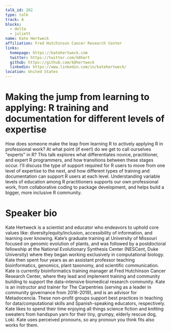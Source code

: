 ```yaml
---
talk_id: 262
type: talk
track: A
blocks:
  - delta
  - juliett
name: Kate Hertweck
affiliation: Fred Hutchinson Cancer Research Center
links:
  homepage: https://katehertweck.com
  twitter: https://twitter.com/k8hert
  github: https://github.com/k8hertweck
  linkedin: https://www.linkedin.com/in/katehertweck/
location: United States
---
```


# Making the jump from learning to applying: R training and documentation for different levels of expertise

How does someone make the leap from learning R to actively applying R in professional work? 
At what point (if ever!) do we get to call ourselves "experts" in R?
This talk explores what differentiates novice, practitioner, and expert R programmers,
and how transitions
between these stages occur.
I'll discuss the type of support required for R users to move from one level of expertise to the next,
and how different types of training and documentation can support R users at each level.
Understanding variable levels of education among R practitioners supports our own professional work,
from collaborative coding to package development,
and helps build a bigger, more inclusive R community.

# Speaker bio

Kate Hertweck is a scientist and educator
who endeavors to uphold core values like:
diversity/equity/inclusion, 
accessibility of information, and
learning over knowing.
Kate’s graduate training at University of Missouri focused on genomic evolution of plants,
and was followed by a postdoctoral fellowship at the National Evolutionary Synthesis Center (NESCent, Duke University)
where they began working exclusively in computational biology.
Kate then spent four years as an assistant professor teaching 
bioinformatics, genomics, plant taxonomy,
and scientific communication.
Kate is currently bioinformatics training manager at Fred Hutchinson Cancer Research Center,
where they lead and implement training and community building to support the data-intensive biomedical research community.
Kate is an instructor and trainer for The Carpentries (serving as a leader in community governance from 2016-2019),
and is an advisor for Metadocencia.
These non-profit groups support best practices in teaching
for data/computational skills and Spanish-speaking educators, respectively.
Kate likes to spend their time enjoying all things science fiction
and knitting sweaters from handspun yarn for their tiny, grumpy, elderly rescue dog, Loki.
Kate uses perceived pronouns,
so any pronoun you think fits also works for them.
